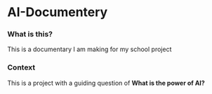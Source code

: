 # AI-Documentery
### What is this?
This is a documentary I am making for my school project
### Context
This is a project with a guiding question of **What is the power of AI?**
